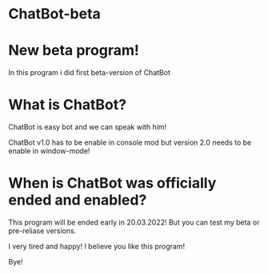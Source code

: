 # ChatBot-beta

# New beta program!

In this program i did first beta-version of ChatBot

# What is ChatBot?

ChatBot is easy bot and we can speak with him!

ChatBot v1.0 has to be enable in console mod but
version 2.0 needs to be enable in window-mode!

# When is ChatBot was officially ended and enabled?

This program will be ended early in 20.03.2022!
But you can test my beta or pre-reliase versions.

I very tired and happy!
I believe you like this program!

Bye!
